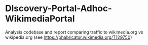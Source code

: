 # DIscovery-Portal-Adhoc-WikimediaPortal
Analysis codebase and report comparing traffic to wikimedia.org vs wikipedia.org (see https://phabricator.wikimedia.org/T129750)
